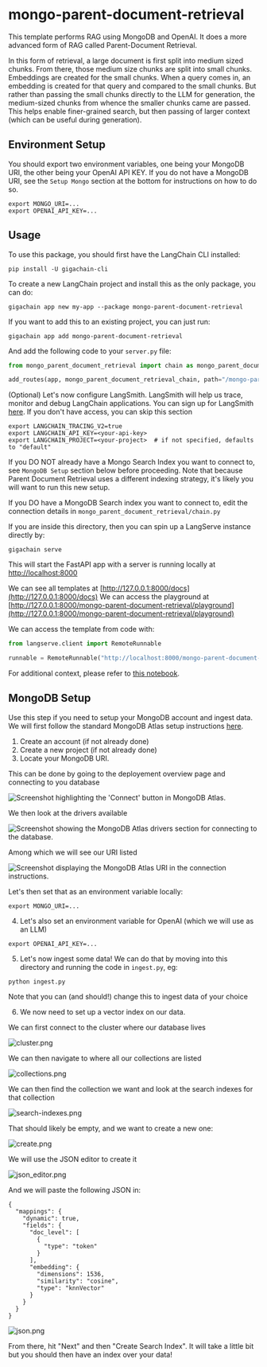 # mongo-parent-document-retrieval

This template performs RAG using MongoDB and OpenAI.
It does a more advanced form of RAG called Parent-Document Retrieval.

In this form of retrieval, a large document is first split into medium sized chunks.
From there, those medium size chunks are split into small chunks.
Embeddings are created for the small chunks.
When a query comes in, an embedding is created for that query and compared to the small chunks.
But rather than passing the small chunks directly to the LLM for generation, the medium-sized chunks
from whence the smaller chunks came are passed.
This helps enable finer-grained search, but then passing of larger context (which can be useful during generation).

## Environment Setup

You should export two environment variables, one being your MongoDB URI, the other being your OpenAI API KEY.
If you do not have a MongoDB URI, see the `Setup Mongo` section at the bottom for instructions on how to do so.

```shell
export MONGO_URI=...
export OPENAI_API_KEY=...
```

## Usage

To use this package, you should first have the LangChain CLI installed:

```shell
pip install -U gigachain-cli
```

To create a new LangChain project and install this as the only package, you can do:

```shell
gigachain app new my-app --package mongo-parent-document-retrieval
```

If you want to add this to an existing project, you can just run:

```shell
gigachain app add mongo-parent-document-retrieval
```

And add the following code to your `server.py` file:
```python
from mongo_parent_document_retrieval import chain as mongo_parent_document_retrieval_chain

add_routes(app, mongo_parent_document_retrieval_chain, path="/mongo-parent-document-retrieval")
```

(Optional) Let's now configure LangSmith. 
LangSmith will help us trace, monitor and debug LangChain applications. 
You can sign up for LangSmith [here](https://smith.langchain.com/). 
If you don't have access, you can skip this section


```shell
export LANGCHAIN_TRACING_V2=true
export LANGCHAIN_API_KEY=<your-api-key>
export LANGCHAIN_PROJECT=<your-project>  # if not specified, defaults to "default"
```

If you DO NOT already have a Mongo Search Index you want to connect to, see `MongoDB Setup` section below before proceeding.
Note that because Parent Document Retrieval uses a different indexing strategy, it's likely you will want to run this new setup.

If you DO have a MongoDB Search index you want to connect to, edit the connection details in `mongo_parent_document_retrieval/chain.py`

If you are inside this directory, then you can spin up a LangServe instance directly by:

```shell
gigachain serve
```

This will start the FastAPI app with a server is running locally at 
[http://localhost:8000](http://localhost:8000)

We can see all templates at [http://127.0.0.1:8000/docs](http://127.0.0.1:8000/docs)
We can access the playground at [http://127.0.0.1:8000/mongo-parent-document-retrieval/playground](http://127.0.0.1:8000/mongo-parent-document-retrieval/playground)  

We can access the template from code with:

```python
from langserve.client import RemoteRunnable

runnable = RemoteRunnable("http://localhost:8000/mongo-parent-document-retrieval")
```

For additional context, please refer to [this notebook](https://colab.research.google.com/drive/1cr2HBAHyBmwKUerJq2if0JaNhy-hIq7I#scrollTo=TZp7_CBfxTOB).


## MongoDB Setup

Use this step if you need to setup your MongoDB account and ingest data.
We will first follow the standard MongoDB Atlas setup instructions [here](https://www.mongodb.com/docs/atlas/getting-started/).

1. Create an account (if not already done)
2. Create a new project (if not already done)
3. Locate your MongoDB URI.

This can be done by going to the deployement overview page and connecting to you database

![Screenshot highlighting the 'Connect' button in MongoDB Atlas.](_images/connect.png "MongoDB Atlas Connect Button")

We then look at the drivers available

![Screenshot showing the MongoDB Atlas drivers section for connecting to the database.](_images/driver.png "MongoDB Atlas Drivers Section")

Among which we will see our URI listed

![Screenshot displaying the MongoDB Atlas URI in the connection instructions.](_images/uri.png "MongoDB Atlas URI Display")

Let's then set that as an environment variable locally:

```shell
export MONGO_URI=...
```

4. Let's also set an environment variable for OpenAI (which we will use as an LLM)

```shell
export OPENAI_API_KEY=...
```

5. Let's now ingest some data! We can do that by moving into this directory and running the code in `ingest.py`, eg:

```shell
python ingest.py
```

Note that you can (and should!) change this to ingest data of your choice

6. We now need to set up a vector index on our data.

We can first connect to the cluster where our database lives

![cluster.png](_images%2Fcluster.png)

We can then navigate to where all our collections are listed

![collections.png](_images%2Fcollections.png)

We can then find the collection we want and look at the search indexes for that collection

![search-indexes.png](_images%2Fsearch-indexes.png)

That should likely be empty, and we want to create a new one:

![create.png](_images%2Fcreate.png)

We will use the JSON editor to create it

![json_editor.png](_images%2Fjson_editor.png)

And we will paste the following JSON in:

```text
{
  "mappings": {
    "dynamic": true,
    "fields": {
      "doc_level": [
        {
          "type": "token"
        }
      ],
      "embedding": {
        "dimensions": 1536,
        "similarity": "cosine",
        "type": "knnVector"
      }
    }
  }
}
```
![json.png](_images%2Fjson.png)

From there, hit "Next" and then "Create Search Index". It will take a little bit but you should then have an index over your data!

